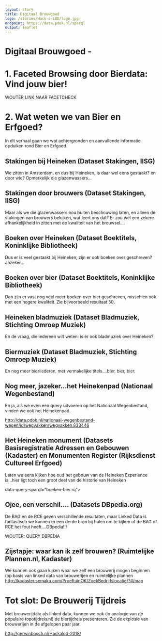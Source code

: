 ```yaml
---
layout: story
title: Digitaal Brouwgoed
logo: /stories/Hack-a-LOD/logo.jpg
endpoint: https://data.pdok.nl/sparql
output: leaflet
---
```


# Digitaal Brouwgoed - 

# 1. Faceted Browsing door Bierdata: Vind jouw bier!

WOUTER LINK NAAR FACETCHECK 

# 2. Wat weten we van Bier en Erfgoed?
In dit verhaal gaan we wat achtergronden en aanvullende informatie opduiken rond Bier en Erfgoed.

## Stakingen bij Heineken (Dataset Stakingen, IISG)
We zitten in Amsterdam, en dus bij Heineken, is daar wel eens gestaakt? en door wie?
Opmerkelijk die glazenwassers...

<div data-query
     data-query-endpoint="https://api.krr.triply.cc/datasets/Kadaster/stakingen/services/endpoint/sparql"
     data-query-sparql="stakingen-heineken.rq">
</div>

## Stakingen door brouwers (Dataset Stakingen, IISG)
Maar als we die glazenwassers nou buiten beschouwing laten, en alleen de stakingen van brouwers bekijken, wat leert ons dat?
Er zou wel een zekere afhankelijkheid in zitten met de kwaliteit van het brouwsel....

<div data-query
     data-query-endpoint="https://api.krr.triply.cc/datasets/Kadaster/stakingen/services/endpoint/sparql"
     data-query-sparql="stakingen-brouwers.rq">
</div>

## Boeken over Heineken (Dataset Boektitels, Koninklijke Bibliotheek)
Dus er is veel gestaakt bij Heineken, zijn er ook boeken over geschreven?
Jazeker...

<div data-query
     data-query-endpoint="https://api.krr.triply.cc/datasets/Kadaster/geosoup2/services/geosoup/sparql"
     data-query-sparql="boeken-heineken.rq">
</div>

## Boeken over bier (Dataset Boektitels, Koninklijke Bibliotheek)
Dan zijn er vast nog veel meer boeken over bier geschreven, misschien ook met een hogere kwaliteit. Zie bijvoorbeeld resultaat 50.

<div data-query
     data-query-endpoint="https://api.krr.triply.cc/datasets/Kadaster/geosoup2/services/geosoup/sparql"
     data-query-sparql="boeken-bier.rq">
</div>

## Heineken bladmuziek (Dataset Bladmuziek, Stichting Omroep Muziek)
En de vraag, die iedereen wilt weten: is er ook bladmuziek over Heineken?
<div data-query
     data-query-endpoint="https://api.krr.triply.cc/datasets/Kadaster/geosoup2/services/geosoup/sparql"
     data-query-sparql="muziek-heineken.rq">
</div>

## Biermuziek (Dataset Bladmuziek, Stichting Omroep Muziek)
En nog meer bierliederen, met vermakelijke titels....bier, bier, bier.

<div data-query
     data-query-endpoint="https://api.krr.triply.cc/datasets/Kadaster/geosoup2/services/geosoup/sparql"
     data-query-sparql="muziek-bier.rq">
</div>

## Nog meer, jazeker...het Heinekenpad (Nationaal Wegenbestand)
En ja, als we even een query uitvoeren op het Nationaal Wegenbestand, vinden we ook het Heinekenpad.

<a href="http://data.pdok.nl/nationaal-wegenbestand-wegen/id/wegvakken/wegvakken.833446">http://data.pdok.nl/nationaal-wegenbestand-wegen/id/wegvakken/wegvakken.833446</a>


## Het Heineken monument (Datasets Basisregistratie Adressen en Gebouwen (Kadaster) en Monumenten Register (Rijksdienst Cultureel Erfgoed)
Laten we eens kijken hoe oud het gebouw van de Heineken Experience is...hier ligt toch een groot deel van de historie van Heineken

<div data-query
     data-query-sparql="monument-heineken.rq">
     data-query-sparql="boeken-bier.rq">
</div>

<!--
https://cultureelerfgoed.nl/id/image/20557351
-->

## Ojee, een verschil.... (Datasets DBpedia.org)
De BAG en de RCE geven verschillende resultaten, maar Linked Data is fantastisch we kunnen er een derde bron bij halen om te kijken of de BAG of RCE het fout heeft....DBpedia!!!

WOUTER: QUERY DBPEDIA

## Zijstapje: waar kan ik zelf brouwen? (Ruimtelijke Plannen.nl, Kadaster)
We kunnen ook gaan kijken waar we zelf een brouwerij mogen beginnen (op basis van linked data van brouwerijen en ruimtelijke plannen
http://kadaster.semaku.com/ProeftuinOK/ZoekBedrijfslocatie/?#/map

# Tot slot: De Brouwerij Tijdreis
Met brouwerijdata als linked data, kunnen we ook (in analogie van de populaire topotijdreis.nl) de biertijdreis presenteren. Zie de explosie van brouwerijen in de afgelopen paar jaar.

http://gerwinbosch.nl/Hackalod-2018/

